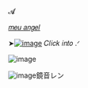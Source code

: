 𝓐

[𝑚𝑒𝑢 𝑎𝑛𝑔𝑒𝑙](https://translate.google.com/translate?u=https://projectsekai.fandom.com/wiki/Kagamine_Len&hl=vi&sl=en&tl=vi&client=srp])                       

➤[![image](https://github.com/user-attachments/assets/5c430718-caca-4a56-8b53-71f6c00bba66)](https://youtu.be/emQe7uhOkcA?si=uHaBVH9COeim8FQF) 𝐶𝑙𝑖𝑐𝑘 𝑖𝑛𝑡𝑜 .ᐟ

![image](https://cdn.discordapp.com/attachments/1151861786740543488/1395955023304982568/5D258AD3-3F12-4067-8731-20C3FD9A2ABF.gif?ex=687c53ed&is=687b026d&hm=b6181eb609ad703d5395a05e0aadfe9de8ceffc7c1f4389297eb12a497c7e286&)

![image](https://github.com/user-attachments/assets/a5234d12-214d-44d8-869d-e43b3d8256a8)鏡音レン 
